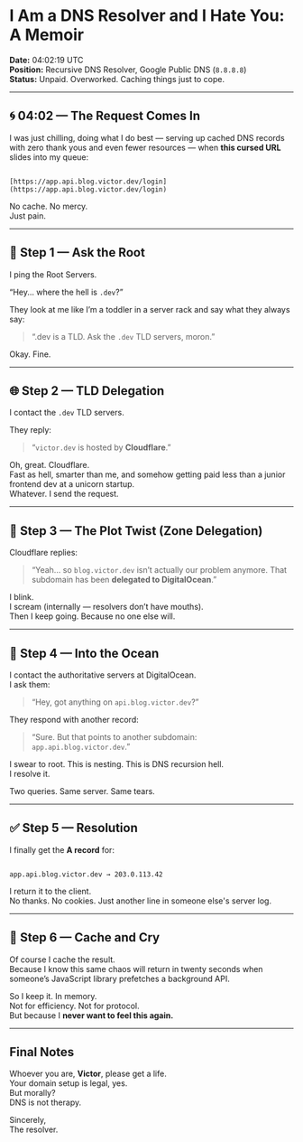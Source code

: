 # I Am a DNS Resolver and I Hate You: A Memoir

**Date:** 04:02:19 UTC  
**Position:** Recursive DNS Resolver, Google Public DNS (`8.8.8.8`)  
**Status:** Unpaid. Overworked. Caching things just to cope.

---

## 🌀 04:02 — The Request Comes In

I was just chilling, doing what I do best — serving up cached DNS records with zero thank yous and even fewer resources — when **this cursed URL** slides into my queue:

```

[https://app.api.blog.victor.dev/login](https://app.api.blog.victor.dev/login)

```

No cache. No mercy.  
Just pain.

---

## 🧩 Step 1 — Ask the Root

I ping the Root Servers.

“Hey... where the hell is `.dev`?”

They look at me like I’m a toddler in a server rack and say what they always say:

> “.dev is a TLD. Ask the `.dev` TLD servers, moron.”

Okay. Fine.

---

## 🌐 Step 2 — TLD Delegation

I contact the `.dev` TLD servers.

They reply:

> “`victor.dev` is hosted by **Cloudflare**.”

Oh, great. Cloudflare.  
Fast as hell, smarter than me, and somehow getting paid less than a junior frontend dev at a unicorn startup.  
Whatever. I send the request.

---

## 🤯 Step 3 — The Plot Twist (Zone Delegation)

Cloudflare replies:

> “Yeah… so `blog.victor.dev` isn’t actually our problem anymore. That subdomain has been **delegated to DigitalOcean**.”

I blink.  
I scream (internally — resolvers don’t have mouths).  
Then I keep going. Because no one else will.

---

## 🌊 Step 4 — Into the Ocean

I contact the authoritative servers at DigitalOcean.  
I ask them:

> “Hey, got anything on `api.blog.victor.dev`?”

They respond with another record:

> “Sure. But that points to another subdomain: `app.api.blog.victor.dev`.”

I swear to root. This is nesting. This is DNS recursion hell.  
I resolve it.

Two queries. Same server. Same tears.

---

## ✅ Step 5 — Resolution

I finally get the **A record** for:

```

app.api.blog.victor.dev → 203.0.113.42

```

I return it to the client.  
No thanks. No cookies. Just another line in someone else's server log.

---

## 🧠 Step 6 — Cache and Cry

Of course I cache the result.  
Because I know this same chaos will return in twenty seconds when someone’s JavaScript library prefetches a background API.

So I keep it. In memory.  
Not for efficiency. Not for protocol.  
But because I **never want to feel this again.**

---

## Final Notes

Whoever you are, **Victor**, please get a life.  
Your domain setup is legal, yes.  
But morally?  
DNS is not therapy.

Sincerely,  
The resolver.